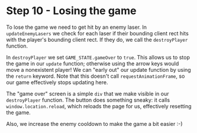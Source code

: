 # Step 10 - Losing the game

To lose the game we need to get hit by an enemy laser. In `updateEnemyLasers` we check for each laser if their bounding client rect hits with the player's bounding client rect. If they do, we call the `destroyPlayer` function.

In `destroyPlayer` we set `GAME_STATE.gameOver` to `true`. This allows us to stop the game in our `update` function; otherwise using the arrow keys would move a nonexistent player! We can "early out" our update function by using the `return` keyword. Note that this doesn't call `requestAnimationFrame`, so our game effectively stops updating here.

The "game over" screen is a simple `div` that we make visible in our `destroyPlayer` function. The button does something sneaky: it calls `window.location.reload`, which reloads the page for us, effectively resetting the game.

Also, we increase the enemy cooldown to make the game a bit easier :-)
